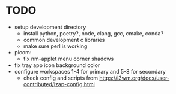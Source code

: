 # TODO
- setup development directory
  - install python, poetry?, node, clang, gcc, cmake, conda?
  - common development c libraries
  - make sure perl is working
- picom:
  - fix nm-applet menu corner shadows
- fix tray app icon background color
- configure workspaces 1-4 for primary and 5-8 for secondary
  - check config and scripts from https://i3wm.org/docs/user-contributed/lzap-config.html

